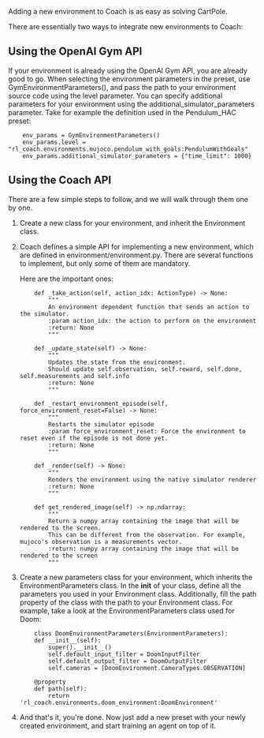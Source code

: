 Adding a new environment to Coach is as easy as solving CartPole. 

There are essentially two ways to integrate new environments to Coach:

## Using the OpenAI Gym API

If your environment is already using the OpenAI Gym API, you are already good to go.
When selecting the environment parameters in the preset, use GymEnvironmentParameters(),
and pass the path to your environment source code using the level parameter.
You can specify additional parameters for your environment using the additional_simulator_parameters parameter.
Take for example the definition used in the Pendulum_HAC preset:

        env_params = GymEnvironmentParameters()
        env_params.level = "rl_coach.environments.mujoco.pendulum_with_goals:PendulumWithGoals"
        env_params.additional_simulator_parameters = {"time_limit": 1000}

## Using the Coach API

There are a few simple steps to follow, and we will walk through them one by one.

1.  Create a new class for your environment, and inherit the Environment class.

2.  Coach defines a simple API for implementing a new environment, which are defined in environment/environment.py.
    There are several functions to implement, but only some of them are mandatory.

    Here are the important ones:

            def _take_action(self, action_idx: ActionType) -> None:
                """
                An environment dependent function that sends an action to the simulator.
                :param action_idx: the action to perform on the environment
                :return: None
                """

            def _update_state(self) -> None:
                """
                Updates the state from the environment.
                Should update self.observation, self.reward, self.done, self.measurements and self.info
                :return: None
                """

            def _restart_environment_episode(self, force_environment_reset=False) -> None:
                """
                Restarts the simulator episode
                :param force_environment_reset: Force the environment to reset even if the episode is not done yet.
                :return: None
                """

            def _render(self) -> None:
                """
                Renders the environment using the native simulator renderer
                :return: None
                """

            def get_rendered_image(self) -> np.ndarray:
                """
                Return a numpy array containing the image that will be rendered to the screen.
                This can be different from the observation. For example, mujoco's observation is a measurements vector.
                :return: numpy array containing the image that will be rendered to the screen
                """

3.  Create a new parameters class for your environment, which inherits the EnvironmentParameters class.
    In the __init__ of your class, define all the parameters you used in your Environment class.
    Additionally, fill the path property of the class with the path to your Environment class.
    For example, take a look at the EnvironmentParameters class used for Doom:

            class DoomEnvironmentParameters(EnvironmentParameters):
            def __init__(self):
                super().__init__()
                self.default_input_filter = DoomInputFilter
                self.default_output_filter = DoomOutputFilter
                self.cameras = [DoomEnvironment.CameraTypes.OBSERVATION]

            @property
            def path(self):
                return 'rl_coach.environments.doom_environment:DoomEnvironment'
    

4.  And that's it, you're done. Now just add a new preset with your newly created environment, and start training an agent on top of it.
